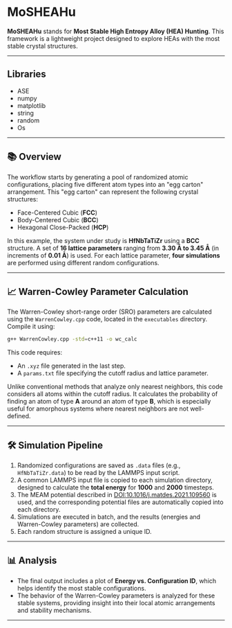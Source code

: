 # MoSHEAHu

**MoSHEAHu** stands for **Most Stable High Entropy Alloy (HEA) Hunting**. This framework is a lightweight project designed to explore HEAs with the most stable crystal structures.

---
## Libraries
- ASE
- numpy
- matplotlib
- string
- random
- Os
___


## 📚 Overview  

The workflow starts by generating a pool of randomized atomic configurations, placing five different atom types into an "egg carton" arrangement. This "egg carton" can represent the following crystal structures:  

- Face-Centered Cubic (**FCC**)  
- Body-Centered Cubic (**BCC**)  
- Hexagonal Close-Packed (**HCP**)  

In this example, the system under study is **HfNbTaTiZr** using a **BCC** structure. A set of **16 lattice parameters** ranging from **3.30 Å to 3.45 Å** (in increments of **0.01 Å**) is used. For each lattice parameter, **four simulations** are performed using different random configurations.  

---

## 📈 Warren-Cowley Parameter Calculation  

The Warren-Cowley short-range order (SRO) parameters are calculated using the `WarrenCowley.cpp` code, located in the `executables` directory. Compile it using:

```bash
g++ WarrenCowley.cpp -std=c++11 -o wc_calc
```

This code requires:  

- An `.xyz` file generated in the last step.  
- A `params.txt` file specifying the cutoff radius and lattice parameter.  

Unlike conventional methods that analyze only nearest neighbors, this code considers all atoms within the cutoff radius. It calculates the probability of finding an atom of type **A** around an atom of type **B**, which is especially useful for amorphous systems where nearest neighbors are not well-defined.

---

## 🛠️ Simulation Pipeline  

1. Randomized configurations are saved as `.data` files (e.g., `HfNbTaTiZr.data`) to be read by the LAMMPS input script.  
2. A common LAMMPS input file is copied to each simulation directory, designed to calculate the **total energy** for **1000** and **2000** timesteps.  
3. The MEAM potential described in [DOI:10.1016/j.matdes.2021.109560](https://doi.org/10.1016/j.matdes.2021.109560) is used, and the corresponding potential files are automatically copied into each directory.  
4. Simulations are executed in batch, and the results (energies and Warren-Cowley parameters) are collected.  
5. Each random structure is assigned a unique ID.  

---

## 📊 Analysis  

- The final output includes a plot of **Energy vs. Configuration ID**, which helps identify the most stable configurations.  
- The behavior of the Warren-Cowley parameters is analyzed for these stable systems, providing insight into their local atomic arrangements and stability mechanisms.  

---
